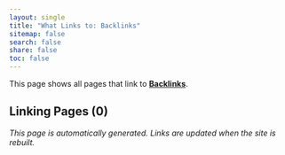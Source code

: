 ```yaml
---
layout: single
title: "What Links to: Backlinks"
sitemap: false
search: false
share: false
toc: false
---
```


This page shows all pages that link to **[Backlinks](/BACKLINKS/)**.

## Linking Pages (0)


*This page is automatically generated. Links are updated when the site is rebuilt.*
